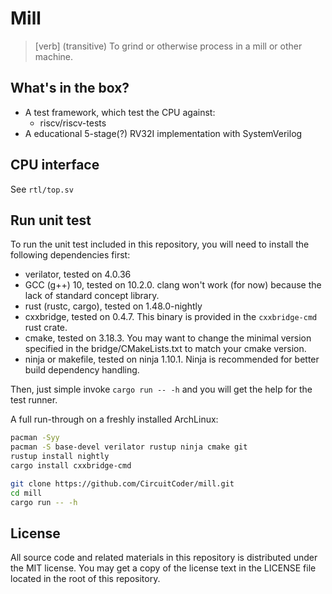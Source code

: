 Mill
=======================

> \[verb\] (transitive) To grind or otherwise process in a mill or other machine.

## What's in the box?
- A test framework, which test the CPU against:
  - riscv/riscv-tests
- A educational 5-stage(?) RV32I implementation with SystemVerilog

## CPU interface

See `rtl/top.sv`

## Run unit test

To run the unit test included in this repository, you will need to install the following dependencies first:

- verilator, tested on 4.0.36
- GCC (g++) 10, tested on 10.2.0. clang won't work (for now) because the lack of standard concept library.
- rust (rustc, cargo), tested on 1.48.0-nightly
- cxxbridge, tested on 0.4.7. This binary is provided in the `cxxbridge-cmd` rust crate.
- cmake, tested on 3.18.3. You may want to change the minimal version specified in the bridge/CMakeLists.txt to match your cmake version.
- ninja or makefile, tested on ninja 1.10.1. Ninja is recommended for better build dependency handling.

Then, just simple invoke `cargo run -- -h` and you will get the help for the test runner.

A full run-through on a freshly installed ArchLinux:

```bash
pacman -Syy
pacman -S base-devel verilator rustup ninja cmake git
rustup install nightly
cargo install cxxbridge-cmd

git clone https://github.com/CircuitCoder/mill.git
cd mill
cargo run -- -h
```

## License
All source code and related materials in this repository is distributed under the MIT license. You may get a copy of the license text in the LICENSE file located in the root of this repository.
